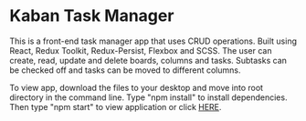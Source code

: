 # Kaban Task Manager

This is a front-end task manager app that uses CRUD operations. Built using React, Redux Toolkit, Redux-Persist, Flexbox and SCSS. The user can create, read, update and delete boards, columns and tasks. Subtasks can be checked off and tasks can be moved to different columns.

To view app, download the files to your desktop and move into root directory in the command line. Type "npm install" to install dependencies. Then type "npm start" to view application or click <a href="https://envincebal.github.io/kaban-task-manager/">HERE</a>.

